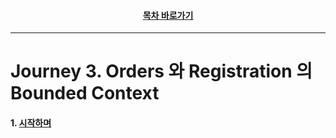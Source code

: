 <div align="center">

#### [목차 바로가기](https://github.com/dhslrl321/cqrs-journey-korean-ver/blob/master/Table%20of%20Contents.mdwn)

</div>

---

# Journey 3. Orders 와 Registration 의 Bounded Context

#### 1. [시작하며](https://github.com/dhslrl321/cqrs-journey-korean-ver/blob/master/part01-journey/journey03/01.%20시작하며.mdwn)
